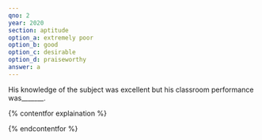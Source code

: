 ```yaml
---
qno: 2
year: 2020
section: aptitude
option_a: extremely poor
option_b: good
option_c: desirable
option_d: praiseworthy
answer: a   
---
```


His knowledge of the subject was excellent but his classroom performance was_______.

{% contentfor explaination %}

{% endcontentfor %}